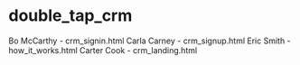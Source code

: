 # double_tap_crm

Bo McCarthy - crm_signin.html
Carla Carney - crm_signup.html
Eric Smith - how_it_works.html
Carter Cook - crm_landing.html
